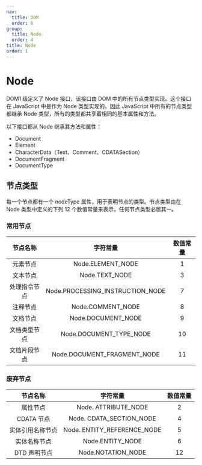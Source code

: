 ```yaml
---
nav:
  title: DOM
  order: 6
group:
  title: Node
  order: 4
title: Node
order: 1
---
```


# Node

DOM1 级定义了 Node 接口，该接口由 DOM 中的所有节点类型实现。这个接口在 JavaScript 中是作为 Node 类型实现的。因此 JavaScript 中所有的节点类型都继承 Node 类型，所有的类型都共享着相同的基本属性和方法。

以下接口都从 Node 继承其方法和属性：

- Document
- Element
- CharacterData（Text、Comment、CDATASection）
- DocumentFragment
- DocumentType

## 节点类型

每一个节点都有一个 nodeType 属性，用于表明节点的类型。节点类型由在 Node 类型中定义的下列 12 个数值常量来表示，任何节点类型必居其一。

### 常用节点

|   节点名称   |             字符常量             | 数值常量 |
| :----------: | :------------------------------: | :------: |
|   元素节点   |        Node.ELEMENT_NODE         |    1     |
|   文本节点   |          Node.TEXT_NODE          |    3     |
| 处理指令节点 | Node.PROCESSING_INSTRUCTION_NODE |    7     |
|   注释节点   |        Node.COMMENT_NODE         |    8     |
|   文档节点   |        Node.DOCUMENT_NODE        |    9     |
| 文档类型节点 |     Node.DOCUMENT_TYPE_NODE      |    10    |
| 文档片段节点 |   Node.DOCUMENT_FRAGMENT_NODE    |    11    |

### 废弃节点

|     节点名称     |          字符常量           | 数值常量 |
| :--------------: | :-------------------------: | :------: |
|     属性节点     |    Node. ATTRIBUTE_NODE     |    2     |
|    CDATA 节点    |  Node. CDATA_SECTION_NODE   |    4     |
| 实体引用名称节点 | Node. ENTITY_REFERENCE_NODE |    5     |
|   实体名称节点   |      Node.ENTITY_NODE       |    6     |
|   DTD 声明节点   |     Node.NOTATION_NODE      |    12    |
